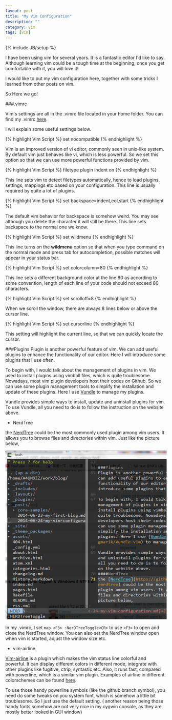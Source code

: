 ```yaml
---
layout: post
title: "My Vim Configuration"
description: ""
category: vim
tags: [vim]
---
```

{% include JB/setup %}

I have been using vim for several years. It is a fantastic editor I'd like to say. Although learning vim could be a tough time at the beginning, once you get comfortable with it, you will love it!

I would like to put my vim configuration here, together with some tricks I learned from other posts on vim.

So Here we go!

###.vimrc

Vim's settings are all in the .vimrc file located in your home folder. You can find my .vimrc [here](https://github.com/Silverneo/dotfiles/blob/master/vimrc).

I will explain some useful settings below.

{% highlight Vim Script %}
    set nocompatible
{% endhighlight %}

Vim is an improved version of vi editor, commonly seen in unix-like system. By default vim just behaves like vi, which is less powerful. So we set this option so that we can use more powerful functions provided by vim.

{% highlight Vim Script %}
    filetype plugin indent on
{% endhighlight %}

This line sets vim to detect filetypes automatically, hence to load plugins, settings, mappings etc based on your configuration. This line is usually required by quite a lot of plugins.

{% highlight Vim Script %}
    set backspace=indent,eol,start
{% endhighlight %}

The default vim behavior for backspace is somehow weird. You may see although you delete the character it will still be there. This line sets backspace to the normal one we know.

{% highlight Vim Script %}
    set wildmenu
{% endhighlight %}

This line turns on the **wildmenu** option so that when you type command on the normal mode and press tab for autocompletion, possible matches will appear in your status bar.

{% highlight Vim Script %}
    set colorcolumn=80
{% endhighlight %}

This line sets a different background color at the line 80 as according to some convention, length of each line of your code should not exceed 80 characters.

{% highlight Vim Script %}
    set scrolloff=8
{% endhighlight %}

When we scroll the window, there are always 8 lines below or above the cursor line.

{% highlight Vim Script %}
    set cursorline
{% endhighlight %}

This setting will highlight the current line, so that we can quickly locate the cursor.

###Plugins
Plugin is another powerful feature of vim. We can add useful plugins to enhance the functionality of our editor. Here I will introduce some plugins that I use often.

To begin with, I would talk about the management of plugins in vim. We used to install plugins using vimball files, which is quite troublesome. Nowadays, most vim plugin developers host their codes on Github. So we can use some plugin management tools to simplify the installation and update of these plugins. Here I use [Vundle](https://github.com/gmarik/Vundle.vim) to manage my plugins.

Vundle provides simple ways to install, update and uninstall plugins for vim. To use Vundle, all you need to do is to follow the instruction on the website above.

- NerdTree

the [NerdTree](https://github.com/scrooloose/nerdtree) could be the most commonly used plugin among vim users. It allows you to browse files and directories within vim. Just like the picture below,

![NerdTree window](/images/nerdtree.PNG)

In my .vimrc, I set `map <F3> :NerDTreeToggle<CR>` to use `<F3>` to open and close the NerdTree window. You can also set the NerdTree window open when vim is started, adjust the window size etc.

- vim-airline

[Vim-airline](https://github.com/bling/vim-airline) is a plugin which makes the vim status line colorful and powerful. It can display different colors in different mode, integrate with other plugins like fugitive, ctrip, syntastic etc. Also, it runs fast, compared with powerline, which is a similar vim plugin. Examples of airline in different colorschemes can be found [here](https://github.com/bling/vim-airline/wiki/Screenshots).

To use those handy powerline symbols (like the github branch symbol), you need do some tweaks on you system font, which is somehow a little bit troublesome. So I just use the default setting. ( another reason being those handy fonts somehow are not very nice in my cygwin console, as they are mostly better looked in GUI window)


